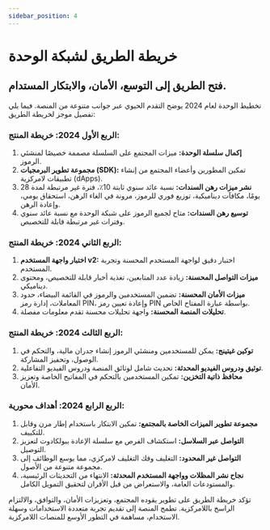 ```yaml
---
sidebar_position: 4
---
```


# خريطة الطريق لشبكة الوحدة

## فتح الطريق إلى التوسع، الأمان، والابتكار المستدام.

تخطيط الوحدة لعام 2024 يوضح التقدم الحيوي عبر جوانب متنوعة من المنصة. فيما يلي تفصيل موجز لخريطة الطريق:

### الربع الأول 2024: خريطة المنتج:

1. **إكمال سلسلة الوحدة:** ميزات المجتمع على السلسلة مصممة خصيصًا لمنشئي الرموز.
2. **مجموعة تطوير البرمجيات (SDK):** تمكين المطورين وأعضاء المجتمع من إنشاء تطبيقات لامركزية (dApps).
3. **نشر ميزات رهن السندات:** نسبة عائد سنوي ثابتة 10٪، فترة غير مرتبطة لمدة 28 يومًا، مكافآت ديناميكية، توزيع فوري للرموز، مرونة في الغاء الرهن، استحقاق يومي، وإعادة الرهن.
4. **توسيع رهن السندات:** متاح لجميع الرموز على شبكة الوحدة مع نسبة عائد سنوي وفترات غير مرتبطة قابلة للتخصيص.

### الربع الثاني 2024: خريطة المنتج:

1. **اختبار واجهة المستخدم v2:** اختبار دقيق لواجهة المستخدم المحسنة وتجربة المستخدم.
2. **ميزات التواصل المحسنة:** زيادة عدد المتابعين، تغذية أخبار قابلة للتخصيص، ومحتوى ديناميكي.
3. **ميزات الأمان المحسنة:** تضمين المستخدمين والرموز في القائمة البيضاء، حدود المعاملات، إدارة رمز PIN، وإعادة تعيين رمز PIN بواسطة عبارة المفتاح الخاص.
4. **تحليلات المنصة المحسنة:** واجهة تحليلات محسنة تقدم معلومات مفصلة.

### الربع الثالث 2024: خريطة المنتج:

1. **توكين غيتينج:** يمكن للمستخدمين ومنشئي الرموز إنشاء جدران مالية، والتحكم في الوصول، وتحفيز المشاركة.
2. **توثيق ودروس الفيديو المحدثة:** تحديث شامل لوثائق المنصة ودروس الفيديو التفاعلية.
3. **محافظ ذاتية التخزين:** تمكين المستخدمين بالتحكم في المفاتيح الخاصة وتعزيز الأمان.

### الربع الرابع 2024: أهداف محورية:

1. **مجموعة تطوير الميزات الخاصة بالمجتمع:** تمكين الابتكار باستخدام إطار مرن وقابل للتكييف.
2. **التواصل عبر السلاسل:** استكشاف الفرص مع سلسلة الإعادة ببولكادوت لتعزيز التوصيل.
3. **التواصل غير المحدود:** التغليف وفك التغليف لامركزي، مما يوسع الوظائف إلى مجموعة متنوعة من الأصول.
4. **نجاح نشر المظلات وواجهة المستخدم المحدثة:** الانتهاء من التحديثات الرئيسية، والمستودعات العامة، والاستعراض من قبل الأقران لتحقيق التمويل الكامل.

تؤكد خريطة الطريق على تطوير يقوده المجتمع، وتعزيزات الأمان، والتوافق، والالتزام الراسخ باللامركزية. تطمح المنصة إلى تقديم تجربة متعددة الاستخدامات وسهلة الاستخدام، مساهمة في التطور الأوسع للمنصات اللامركزية.
